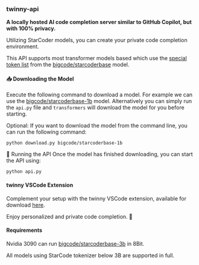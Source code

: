 ### twinny-api

**A locally hosted AI code completion server similar to GitHub Copilot, but with 100% privacy.**

Utilizing StarCoder models, you can create your private code completion environment.

This API supports most transformer models based which use the [special token list](https://huggingface.co/bigcode/starcoderbase/blob/main/special_tokens_map.json) from the [bigcode/starcoderbase](https://huggingface.co/bigcode/starcoderbase) model.

#### 📥 Downloading the Model

Execute the following command to download a model.  For example we can use the [bigcode/starcoderbase-1b](https://huggingface.co/bigcode/starcoderbase-3b) model.  Alternatively you can simply run the `api.py` file and `transformers` will download the model for you before starting.

Optional: If you want to download the model from the command line, you can run the following command:

```bash
python download.py bigcode/starcoderbase-1b
``````

🚀 Running the API
Once the model has finished downloading, you can start the API using:

```
python api.py
```

#### twinny VSCode Extension

Complement your setup with the twinny VSCode extension, available for download [here](https://github.com/rjmacarthy/twinny).

Enjoy personalized and private code completion. 🎉


#### Requirements

Nvidia 3090 can run [bigcode/starcoderbase-3b](https://huggingface.co/bigcode/starcoderbase-3b) in 8Bit.

All models using StarCode tokenizer below 3B are supported in full.
